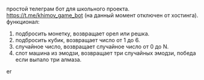 простой телеграм бот для школьного проекта.
https://t.me/khimov_game_bot (на данный момент отключен от хостинга).
функционал:
1. подбросить монетку, возвращает орел или решка.
2. подбросить кубик, возвращает число от 1 до 6.
3. случайное число, возвращает случайное число от 0 до N.
4. слот машина из эмодзи, возвращает три случайных эмодзи, победа если выпало три алмаза.

er
